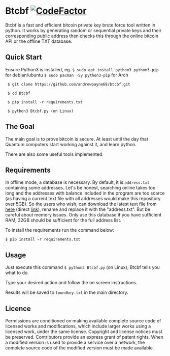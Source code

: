 
# Btcbf  [![CodeFactor](https://www.codefactor.io/repository/github/vlnahp/btcbf/badge/main)](https://www.codefactor.io/repository/github/vlnahp/btcbf/overview/main)
Btcbf is a fast and efficient bitcoin private key brute force tool written in python. It works by generating random or sequential private keys and their corresponding public address then checks this through the online bitcoin API or the offline TXT database. 

## **Quick Start**
Ensure Python3 is installed, eg. `$ sudo apt install python3 python3-pip` for debian/ubuntu `$ sudo pacman -Sy python3-pip` for Arch
```
 $ git clone https://github.com/andrewpayne68/btcbf.git

 $ cd Btcbf

 $ pip install -r requirements.txt

 $ python3 Btcbf.py (on Linux)
```






## The Goal
The main goal is to prove bitcoin is secure. At least until the day that Quantum computers start working against it, and learn python. 

There are also some useful tools implemented.



## **Requirements**

  In offline mode, a database is necessary. By default, it is `address.txt` containing some addresses. Let's be honest, searching online takes too long and the addresses with balance included in the program are too scarce (as having a current text file with all addresses would make this repository over 5GB). So the users who wish, can download the latest text file from [here](http://addresses.loyce.club/) (direct [link](http://addresses.loyce.club/Bitcoin_addresses_LATEST.txt.gz)), rename and replace it with the "address.txt". But be careful about memory issues. Only use this database if you have sufficient RAM, 32GB should be sufficient for the full address list.

To install the requirements run the command below:

```$ pip install -r requirements.txt```  


## **Usage**
Just execute this command `$ python3 Btcbf.py` (on Linux), Btcbf tells you what to do.

Type your desired action and follow the on screen instructions. 

Results will be saved to `foundkey.txt` in the main directory.

## **Licence**

Permissions are conditioned on making available complete source code of licensed works and modifications, which include larger works using a licensed work, under the same license. Copyright and license notices must be preserved. Contributors provide an express grant of patent rights. When a modified version is used to provide a service over a network, the complete source code of the modified version must be made available.

